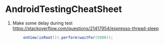# AndroidTestingCheatSheet

1. Make some delay during test
https://stackoverflow.com/questions/21417954/espresso-thread-sleep

```java
        onView(isRoot()).perform(waitFor(5000));
```
